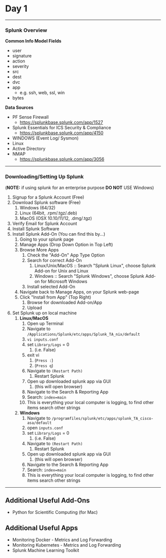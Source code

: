 # Day 1
- - - - -
### Splunk Overview

**Common Info Model Fields**
* user
* signature
* action 
* severity
* src
* dest
* dvc
* app 
  * e.g. ssh, web, ssl, win
* bytes 

**Data Sources**
* PF Sense Firewall
  * https://splunkbase.splunk.com/app/1527
* Splunk Essentials for ICS Security & Compliance
  * https://splunkbase.splunk.com/app/4150
* WINDOWS (Event Log/ Sysmon)
* Linux
* Active Directory
* NMAP
  * https://splunkbase.splunk.com/app/3056
  
- - - - -
### Downloading/Setting Up Splunk
(**NOTE:** if using splunk for an enterprise purpose **DO NOT** USE Windows)
1. Signup for a Splunk Account (Free)
2. Download Splunk software (Free)
   1. Windows (64/32)
   2. Linux (64bit, .rpm/.tgz/.deb)
   3. MacOS (OSX 10.10/11/12, .dmg/.tgz)
3. Verify Email for Splunk Account
4. Install Splunk Software
5. Install Splunk Add-On (You can find this by...)
   1. Going to your splunk page
   2. Manage Apps (Drop Down Option in Top Left)
   3. Browse More Apps
       1. Check the "Add-On" App Type Option
       2. Search for correct Add-On
           1. Linux/Unix/MacOS :: Search "Splunk Linux", choose Splunk Add-on for Unix and Linux
           2. Windows :: Search "Splunk Windows", choose Splunk Add-on for Microsoft Windows
       3. Install selected Add-On
   4. Navigate back to Manage Apps, on your Splunk web-page
   5. Click "Install from App" (Top Right)
       1. Browse for downloaded Add-on/App
       2. Upload
6. Set Splunk up on local machine
   1. **Linux/MacOS**
       1. Open up Terminal
       2. Navigate to `/Applications/Splunk/etc/apps/Splunk_TA_nix/default`
       3. `vi inputs.conf`
       4. set `Library/Logs` = 0 
            1. (i.e. False)
       5. exit vi 
            1. (`Press :`)
            2. (`Press q`)
       6. Navigate to `(Restart Path)`
            1. Restart Splunk
       7. Open up downloaded splunk app via GUI 
            1. (this will open browser)
       8. Navigate to the Search & Reporting App
       9. Search: `index=main`
       10. This is everything your local computer is logging, to find other items search other strings
   2. **Windows**
       1. Navigate to `/programfiles/splunk/etc/apps/splunk_TA_cisco-asa/default`
       2. open `inputs.conf`
       3. set `Library/Logs` = 0 
            1. (i.e. False)
       6. Navigate to `(Restart Path)`
            1. Restart Splunk
       7. Open up downloaded splunk app via GUI 
            1. (this will open browser)
       8. Navigate to the Search & Reporting App
       9. Search: `index=main`
       10. This is everything your local computer is logging, to find other items search other strings

- - - - -
## Additional Useful Add-Ons
* Python for Scientific Computing (for Mac)

## Additional Useful Apps
* Monitoring Docker - Metrics and Log Forwarding
* Monitoring Kubernetes - Metrics and Log Forwarding
* Splunk Machine Learning Toolkit
